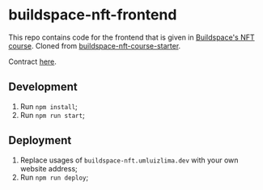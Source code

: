 # buildspace-nft-frontend

This repo contains code for the frontend that is given in [Buildspace's NFT course](https://app.buildspace.so/projects/CO961ddb5f-f428-4608-9949-a9a2f461eb3f). Cloned from [buildspace-nft-course-starter](https://github.com/buildspace/buildspace-nft-course-starter).

Contract [here](https://github.com/umluizlima/buildspace-nft-contract).

## Development
1. Run `npm install`;
2. Run `npm run start`;

## Deployment
1. Replace usages of `buildspace-nft.umluizlima.dev` with your own website address;
1. Run `npm run deploy`;

